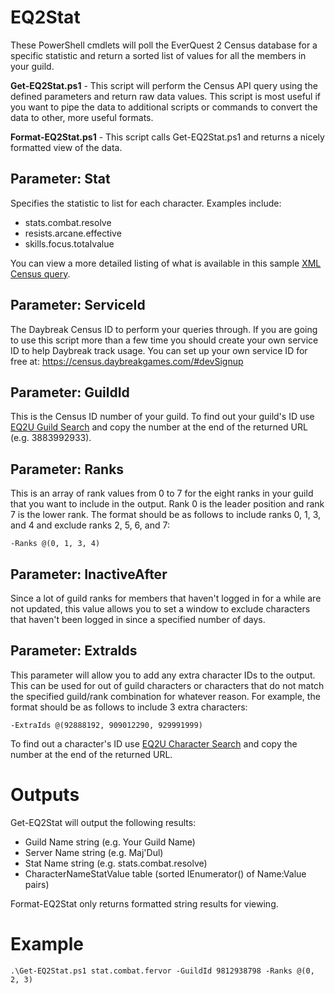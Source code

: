 # EQ2Stat

These PowerShell cmdlets will poll the EverQuest 2 Census database for a specific statistic and return a sorted list of values for all the members in your guild.

**Get-EQ2Stat.ps1** - This script will perform the Census API query using the defined parameters and return raw data values.  This script is most useful if you want to pipe the data to additional scripts or commands to convert the data to other, more useful formats.

**Format-EQ2Stat.ps1** - This script calls Get-EQ2Stat.ps1 and returns a nicely formatted view of the data.

## Parameter: Stat
Specifies the statistic to list for each character. Examples include:
* stats.combat.resolve
* resists.arcane.effective
* skills.focus.totalvalue

You can view a more detailed listing of what is available in this sample [XML Census query](https://census.daybreakgames.com/xml/get/eq2/character/476741691100?c:show=stats,resists,ascension_list,skills).

## Parameter: ServiceId
The Daybreak Census ID to perform your queries through. If you
are going to use this script more than a few time you should 
create your own service ID to help Daybreak track usage. You can
set up your own service ID for free at: https://census.daybreakgames.com/#devSignup

## Parameter: GuildId
This is the Census ID number of your guild.  To find out your guild's 
ID use [EQ2U Guild Search](https://u.eq2wire.com/soe/guild_search) and copy the number at the end of the returned URL (e.g. 3883992933). 

## Parameter: Ranks
This is an array of rank values from 0 to 7 for the eight ranks
in your guild that you want to include in the output.  Rank 0
is the leader position and rank 7 is the lower rank.  The
format should be as follows to include ranks 0, 1, 3, and 4 and
exclude ranks 2, 5, 6, and 7:

    -Ranks @(0, 1, 3, 4)

## Parameter: InactiveAfter
Since a lot of guild ranks for members that haven't logged in
for a while are not updated, this value allows you to set a
window to exclude characters that haven't been logged in
since a specified number of days.

## Parameter: ExtraIds
This parameter will allow you to add any extra character IDs
to the output. This can be used for out of guild characters
or characters that do not match the specified guild/rank 
combination for whatever reason. For example, the format
should be as follows to include 3 extra characters:

    -ExtraIds @(92888192, 909012290, 929991999)

To find out a character's ID use [EQ2U Character Search](https://u.eq2wire.com/soe/character_search) and copy the number at the end of the returned URL.  

# Outputs

Get-EQ2Stat will output the following results:

* Guild Name string (e.g. Your Guild Name)
* Server Name string (e.g. Maj'Dul)
* Stat Name string (e.g. stats.combat.resolve)
* CharacterNameStatValue table (sorted IEnumerator() of Name:Value pairs)

Format-EQ2Stat only returns formatted string results for viewing.

# Example

    .\Get-EQ2Stat.ps1 stat.combat.fervor -GuildId 9812938798 -Ranks @(0, 2, 3)


